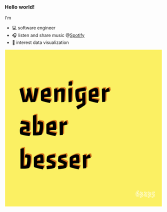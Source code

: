 ### Hello world!

I'm 
- 💻 software engineer
- 🎧 listen and share music @[Spotify](https://open.spotify.com/user/alpers)
- 🌊 interest data visualization

![](wab.png)
